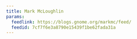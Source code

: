 ```yaml
---
title: Mark McLoughlin
params:
  feedlink: https://blogs.gnome.org/markmc/feed/
  feedid: 7cf7f6e3a8790e15439f1be62fada31a
---
```

